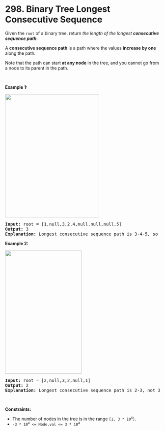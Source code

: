 # 298. Binary Tree Longest Consecutive Sequence

<p>Given the <code>root</code> of a binary tree, return <em>the length of the longest <strong>consecutive sequence path</strong></em>.</p>

<p>A <strong>consecutive sequence path</strong> is a path where the values <strong>increase by one</strong> along the path.</p>

<p>Note that the path can start <strong>at any node</strong> in the tree, and you cannot go from a node to its parent in the path.</p>

<p>&nbsp;</p>
<p><strong class="example">Example 1:</strong></p>
<img alt="" src="https://assets.leetcode.com/uploads/2021/03/14/consec1-1-tree.jpg" style="width: 306px; height: 400px;" />
<pre>
<strong>Input:</strong> root = [1,null,3,2,4,null,null,null,5]
<strong>Output:</strong> 3
<strong>Explanation:</strong> Longest consecutive sequence path is 3-4-5, so return 3.
</pre>

<p><strong class="example">Example 2:</strong></p>
<img alt="" src="https://assets.leetcode.com/uploads/2021/03/14/consec1-2-tree.jpg" style="width: 249px; height: 400px;" />
<pre>
<strong>Input:</strong> root = [2,null,3,2,null,1]
<strong>Output:</strong> 2
<strong>Explanation:</strong> Longest consecutive sequence path is 2-3, not 3-2-1, so return 2.
</pre>

<p>&nbsp;</p>
<p><strong>Constraints:</strong></p>

<ul>
	<li>The number of nodes in the tree is in the range <code>[1, 3 * 10<sup>4</sup>]</code>.</li>
	<li><code>-3 * 10<sup>4</sup> &lt;= Node.val &lt;= 3 * 10<sup>4</sup></code></li>
</ul>
